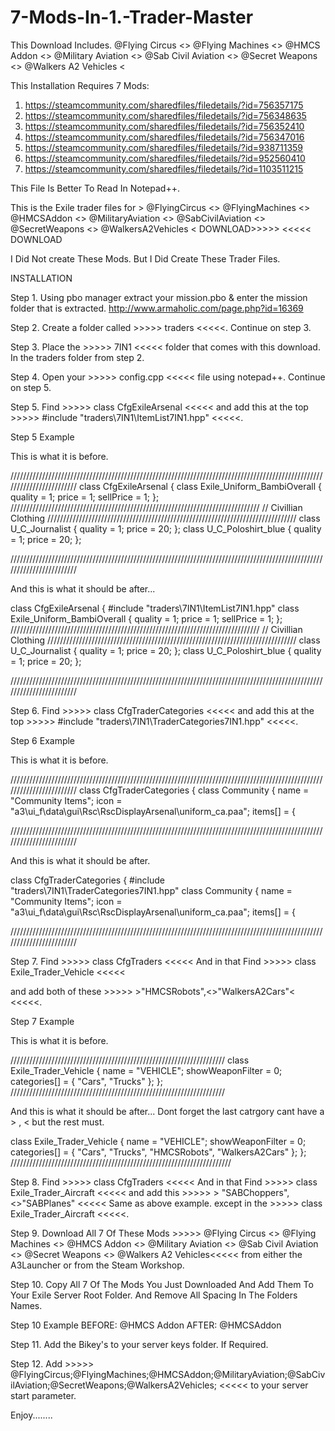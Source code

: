 # 7-Mods-In-1.-Trader-Master
This Download Includes.    @Flying Circus <> @Flying Machines <> @HMCS Addon <> @Military Aviation <> @Sab Civil Aviation <> @Secret Weapons <> @Walkers A2 Vehicles <

This Installation Requires 7 Mods:
1. https://steamcommunity.com/sharedfiles/filedetails/?id=756357175
2. https://steamcommunity.com/sharedfiles/filedetails/?id=756348635
3. https://steamcommunity.com/sharedfiles/filedetails/?id=756352410 
4. https://steamcommunity.com/sharedfiles/filedetails/?id=756347016
5. https://steamcommunity.com/sharedfiles/filedetails/?id=938711359
6. https://steamcommunity.com/sharedfiles/filedetails/?id=952560410
7. https://steamcommunity.com/sharedfiles/filedetails/?id=1103511215
  
This File Is Better To Read In Notepad++. 

This is the Exile trader files for > @FlyingCircus <> @FlyingMachines <> @HMCSAddon <> @MilitaryAviation <> @SabCivilAviation <> @SecretWeapons <> @WalkersA2Vehicles <
DOWNLOAD>>>>>  <<<<< DOWNLOAD
 
I Did Not create These Mods. But I Did Create These Trader Files. 

INSTALLATION 

Step 1. Using pbo manager extract your mission.pbo & enter the mission folder that is extracted.   http://www.armaholic.com/page.php?id=16369 

Step 2. Create a folder called >>>>> traders <<<<<. Continue on step 3. 

Step 3. Place the >>>>> 7IN1 <<<<< folder that comes with this download. In the traders folder from step 2. 

Step 4. Open your >>>>> config.cpp <<<<< file using notepad++. Continue on step 5. 

Step 5. Find >>>>> class CfgExileArsenal <<<<< and add this at the top >>>>> #include "traders\7IN1\ItemList7IN1.hpp" <<<<<.

Step 5 Example

This is what it is before.

////////////////////////////////////////////////////////////////////////////////////////////////////////////////////////
class CfgExileArsenal
{
 class Exile_Uniform_BambiOverall    { quality = 1; price = 1; sellPrice = 1; };
 ///////////////////////////////////////////////////////////////////////////////
 // Civillian Clothing
 ///////////////////////////////////////////////////////////////////////////////
 class U_C_Journalist        { quality = 1; price = 20; };
 class U_C_Poloshirt_blue       { quality = 1; price = 20; };
 
////////////////////////////////////////////////////////////////////////////////////////////////////////////////////////

And this is what it should be after...

class CfgExileArsenal
{
 #include "traders\7IN1\ItemList7IN1.hpp"
 class Exile_Uniform_BambiOverall    { quality = 1; price = 1; sellPrice = 1; };
 ///////////////////////////////////////////////////////////////////////////////
 // Civillian Clothing
 ///////////////////////////////////////////////////////////////////////////////
 class U_C_Journalist        { quality = 1; price = 20; };
 class U_C_Poloshirt_blue       { quality = 1; price = 20; };
 
////////////////////////////////////////////////////////////////////////////////////////////////////////////////////////
 
 
Step 6. Find >>>>> class CfgTraderCategories <<<<< and add this at the top >>>>> #include "traders\7IN1\TraderCategories7IN1.hpp" <<<<<.

Step 6 Example

This is what it is before.

////////////////////////////////////////////////////////////////////////////////////////////////////////////////////////
class CfgTraderCategories
{
 class Community
 {
  name = "Community Items";
  icon = "a3\ui_f\data\gui\Rsc\RscDisplayArsenal\uniform_ca.paa";
  items[] =
  {
 
////////////////////////////////////////////////////////////////////////////////////////////////////////////////////////

And this is what it should be after.

class CfgTraderCategories
{
 #include "traders\7IN1\TraderCategories7IN1.hpp"
 class Community
 {
  name = "Community Items";
  icon = "a3\ui_f\data\gui\Rsc\RscDisplayArsenal\uniform_ca.paa";
  items[] =
  {
 
//////////////////////////////////////////////////////////////////////////////////////////////////////////////////////// 

Step 7. Find >>>>> class CfgTraders <<<<< And in that Find >>>>> class Exile_Trader_Vehicle <<<<<

and add both of these >>>>> >"HMCSRobots",<>"WalkersA2Cars"< <<<<<. 

Step 7 Example

This is what it is before.

////////////////////////////////////////////////////////////////////
class Exile_Trader_Vehicle
 {
  name = "VEHICLE";
  showWeaponFilter = 0;
  categories[] =
  {
   "Cars",
   "Trucks"
  };
 };
////////////////////////////////////////////////////////////////////

And this is what it should be after...   Dont forget the last catrgory cant have a > , <   but the rest must.

class Exile_Trader_Vehicle
 {
  name = "VEHICLE";
  showWeaponFilter = 0;
  categories[] =
  {
   "Cars",
   "Trucks",
   "HMCSRobots",
   "WalkersA2Cars"
  };
 };
////////////////////////////////////////////////////////////////////// 

Step 8. Find >>>>> class CfgTraders <<<<< And in that Find >>>>> class Exile_Trader_Aircraft <<<<<
and add this >>>>> > "SABChoppers",<>"SABPlanes" <<<<< Same as above example. except in the >>>>> class Exile_Trader_Aircraft <<<<<. 

Step 9. Download All 7 Of These Mods >>>>> @Flying Circus <> @Flying Machines <> @HMCS Addon <> @Military Aviation <> @Sab Civil Aviation <> @Secret Weapons <> @Walkers A2 Vehicles<<<<< from either the A3Launcher or from the Steam Workshop.
 
Step 10. Copy All 7 Of The Mods You Just Downloaded And Add Them To Your Exile Server Root Folder. And Remove All Spacing In The Folders Names.

Step 10 Example      BEFORE: @HMCS Addon   AFTER: @HMCSAddon
 
Step 11. Add the Bikey's to your server keys folder. If Required.
 
Step 12. Add >>>>> @FlyingCircus;@FlyingMachines;@HMCSAddon;@MilitaryAviation;@SabCivilAviation;@SecretWeapons;@WalkersA2Vehicles; <<<<< to your server start parameter. 


Enjoy........
